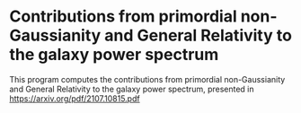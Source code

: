 # Contributions from primordial non-Gaussianity and General Relativity to the galaxy power spectrum

This program computes the contributions from primordial non-Gaussianity and General Relativity to the galaxy power spectrum, presented in https://arxiv.org/pdf/2107.10815.pdf
